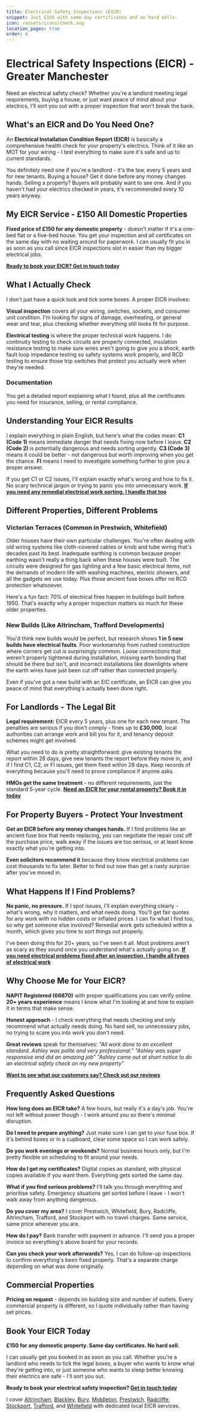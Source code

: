 ```yaml
---
title: Electrical Safety Inspections (EICR)
snippet: Just £150 with same-day certificates and no hard sells.
icon: /assets/icons/check.svg
location_pages: true
order: 4
---
```


# Electrical Safety Inspections (EICR) - Greater Manchester

Need an electrical safety check? Whether you're a landlord meeting legal requirements, buying a house, or just want peace of mind about your electrics, I'll sort you out with a proper inspection that won't break the bank.

## What's an EICR and Do You Need One?

An **Electrical Installation Condition Report (EICR)** is basically a comprehensive health check for your property's electrics. Think of it like an MOT for your wiring - I test everything to make sure it's safe and up to current standards.

You definitely need one if you're a landlord - it's the law, every 5 years and for new tenants. Buying a house? Get it done before any money changes hands. Selling a property? Buyers will probably want to see one. And if you haven't had your electrics checked in years, it's recommended every 10 years anyway.

## My EICR Service - £150 All Domestic Properties

**Fixed price of £150 for any domestic property** - doesn't matter if it's a one-bed flat or a five-bed house. You get your inspection and all certificates on the same day with no waiting around for paperwork. I can usually fit you in as soon as you call since EICR inspections slot in easier than my bigger electrical jobs.

**[Ready to book your EICR? Get in touch today](/contact/)**

## What I Actually Check

I don't just have a quick look and tick some boxes. A proper EICR involves:

**Visual inspection** covers all your wiring, switches, sockets, and consumer unit condition. I'm looking for signs of damage, overheating, or general wear and tear, plus checking whether everything still looks fit for purpose.

**Electrical testing** is where the proper technical work happens. I do continuity testing to check circuits are properly connected, insulation resistance testing to make sure wires aren't going to give you a shock, earth fault loop impedance testing so safety systems work properly, and RCD testing to ensure those trip switches that protect you actually work when they're needed.

### Documentation

You get a detailed report explaining what I found, plus all the certificates you need for insurance, selling, or rental compliance.

## Understanding Your EICR Results

I explain everything in plain English, but here's what the codes mean: **C1 (Code 1)** means immediate danger that needs fixing now before I leave. **C2 (Code 2)** is potentially dangerous and needs sorting urgently. **C3 (Code 3)** means it could be better - not dangerous but worth improving when you get the chance. **FI** means I need to investigate something further to give you a proper answer.

If you get C1 or C2 issues, I'll explain exactly what's wrong and how to fix it. No scary technical jargon or trying to panic you into unnecessary work. **[If you need any remedial electrical work sorting, I handle that too](/services/)**

## Different Properties, Different Problems

### Victorian Terraces (Common in Prestwich, Whitefield)

Older houses have their own particular challenges. You're often dealing with old wiring systems like cloth-covered cables or knob and tube wiring that's decades past its best. Inadequate earthing is common because proper earthing wasn't really a thing back when these houses were built. The circuits were designed for gas lighting and a few basic electrical items, not the demands of modern life with washing machines, electric showers, and all the gadgets we use today. Plus those ancient fuse boxes offer no RCD protection whatsoever.

Here's a fun fact: 70% of electrical fires happen in buildings built before 1950. That's exactly why a proper inspection matters so much for these older properties.

### New Builds (Like Altrincham, Trafford Developments)

You'd think new builds would be perfect, but research shows **1 in 5 new builds have electrical faults**. Poor workmanship from rushed construction where corners get cut is surprisingly common. Loose connections that weren't properly tightened during installation, missing earth bonding that should be there but isn't, and incorrect installations like downlights where the earth wires have just been cut off rather than connected properly.

Even if you've got a new build with an EIC certificate, an EICR can give you peace of mind that everything's actually been done right.

## For Landlords - The Legal Bit

**Legal requirement:** EICR every 5 years, plus one for each new tenant. The penalties are serious if you don't comply - fines up to **£30,000**, local authorities can arrange work and bill you for it, and tenancy deposit schemes might get involved.

What you need to do is pretty straightforward: give existing tenants the report within 28 days, give new tenants the report before they move in, and if I find C1, C2, or FI issues, get them fixed within 28 days. Keep records of everything because you'll need to prove compliance if anyone asks.

**HMOs get the same treatment** - no different requirements, just the standard 5-year cycle. **[Need an EICR for your rental property? Book it in today](/contact/)**

## For Property Buyers - Protect Your Investment

**Get an EICR before any money changes hands.** If I find problems like an ancient fuse box that needs replacing, you can negotiate the repair cost off the purchase price, walk away if the issues are too serious, or at least know exactly what you're getting into.

**Even solicitors recommend it** because they know electrical problems can cost thousands to fix later. Better to find out now than get a nasty surprise after you've moved in.

## What Happens If I Find Problems?

**No panic, no pressure.** If I spot issues, I'll explain everything clearly - what's wrong, why it matters, and what needs doing. You'll get fair quotes for any work with no hidden costs or inflated prices. I can fix what I find too, so why get someone else involved? Remedial work gets scheduled within a month, which gives you time to sort things out properly.

I've been doing this for 20+ years, so I've seen it all. Most problems aren't as scary as they sound once you understand what's actually going on. **[If you need electrical problems fixed after an inspection, I handle all types of electrical work](/services/)**

## Why Choose Me for Your EICR?

**NAPIT Registered (66870)** with proper qualifications you can verify online. **20+ years experience** means I know what I'm looking at and how to explain it in terms that make sense.

**Honest approach** - I check everything that needs checking and only recommend what actually needs doing. No hard sell, no unnecessary jobs, no trying to scare you into work you don't need.

**Great reviews** speak for themselves: _"All work done to an excellent standard. Ashley was polite and very professional."_ _"Ashley was super responsive and did an amazing job"_ _"Ashley came out at short notice to do an electrical safety check on my new property"_

**[Want to see what our customers say? Check out our reviews](/reviews/)**

## Frequently Asked Questions

**How long does an EICR take?** A few hours, but really it's a day's job. You're not left without power though - I work around you so there's minimal disruption.

**Do I need to prepare anything?** Just make sure I can get to your fuse box. If it's behind boxes or in a cupboard, clear some space so I can work safely.

**Do you work evenings or weekends?** Normal business hours only, but I'm pretty flexible on scheduling to fit around your needs.

**How do I get my certificates?** Digital copies as standard, with physical copies available if you want them. Everything gets sorted the same day.

**What if you find serious problems?** I'll talk you through everything and prioritise safety. Emergency situations get sorted before I leave - I won't walk away from anything dangerous.

**Do you cover my area?** I cover Prestwich, Whitefield, Bury, Radcliffe, Altrincham, Trafford, and Stockport with no travel charges. Same service, same price wherever you are.

**How do I pay?** Bank transfer with payment in advance. I'll send you a proper invoice so everything's above board for your records.

**Can you check your work afterwards?** Yes, I can do follow-up inspections to confirm everything's been fixed properly. That's a separate charge depending on what was done originally.

## Commercial Properties

**Pricing on request** - depends on building size and number of outlets. Every commercial property is different, so I quote individually rather than having set prices.

## Book Your EICR Today

**£150 for any domestic property. Same day certificates. No hard sell.**

I can usually get you booked in as soon as you call. Whether you're a landlord who needs to tick the legal boxes, a buyer who wants to know what they're getting into, or just someone who wants to sleep better knowing their electrics are safe - I'll sort you out.

**Ready to book your electrical safety inspection? [Get in touch today](/contact/)**

I cover [Altrincham](/altrincham-eicr-inspections/), [Blackley](/blackley-eicr-inspections/), [Bury](/bury-eicr-inspections/), [Middleton](/middleton-eicr-inspections/), [Prestwich](/prestwich-eicr-inspections/), [Radcliffe](/radcliffe-eicr-inspections/), [Stockport](/stockport-eicr-inspections/), [Trafford](/trafford-eicr-inspections/), and [Whitefield](/whitefield-eicr-inspections/) with dedicated local EICR services.
